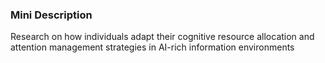 ### Mini Description

Research on how individuals adapt their cognitive resource allocation and attention management strategies in AI-rich information environments

